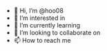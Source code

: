 - 👋 Hi, I’m @hoo08 
- 👀 I’m interested in 
- 🌱 I’m currently learning 
- 💞️ I’m looking to collaborate on 
- 📫 How to reach me 


<!---
hoo08/hoo08 is a ✨ special ✨ repository because its `README.md` (this file) appears on your GitHub profile.
You can click the Preview link to take a look at your changes.
--->
